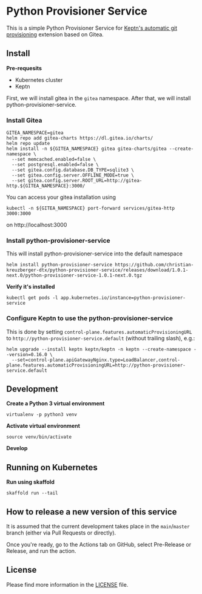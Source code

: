 # Python Provisioner Service

This is a simple Python Provisioner Service for [Keptn's automatic git provisioning](https://keptn.sh/docs/0.16.x/api/git_provisioning/) extension based on Gitea.

## Install

**Pre-requesits**

* Kubernetes cluster
* Keptn

First, we will install gitea in the `gitea` namespace. After that, we will install python-provisioner-service.
### Install Gitea
```console
GITEA_NAMESPACE=gitea
helm repo add gitea-charts https://dl.gitea.io/charts/
helm repo update
helm install -n ${GITEA_NAMESPACE} gitea gitea-charts/gitea --create-namespace \
  --set memcached.enabled=false \
  --set postgresql.enabled=false \
  --set gitea.config.database.DB_TYPE=sqlite3 \
  --set gitea.config.server.OFFLINE_MODE=true \
  --set gitea.config.server.ROOT_URL=http://gitea-http.${GITEA_NAMESPACE}:3000/
```

You can access your gitea installation using
```console
kubectl -n ${GITEA_NAMESPACE} port-forward services/gitea-http 3000:3000
```
on http://localhost:3000

### Install python-provisioner-service

This will install python-provisioner-service into the default namespace

```console
helm install python-provisioner-service https://github.com/christian-kreuzberger-dtx/python-provisioner-service/releases/download/1.0.1-next.0/python-provisioner-service-1.0.1-next.0.tgz
```

**Verify it's installed**
```console
kubectl get pods -l app.kubernetes.io/instance=python-provisioner-service
```

### Configure Keptn to use the python-provisioner-service

This is done by setting `control-plane.features.automaticProvisioningURL` to `http://python-provisioner-service.default` (without trailing slash), e.g.:

```console
helm upgrade --install keptn keptn/keptn -n keptn --create-namespace --version=0.16.0 \ 
  --set=control-plane.apiGatewayNginx.type=LoadBalancer,control-plane.features.automaticProvisioningURL=http://python-provisioner-service.default
```


## Development

**Create a Python 3 virtual environment**
```console
virtualenv -p python3 venv
```

**Activate virtual environment**
```console
source venv/bin/activate
```

**Develop**

## Running on Kubernetes

**Run using skaffold**
```console
skaffold run --tail
``` 
## How to release a new version of this service

It is assumed that the current development takes place in the `main`/`master` branch (either via Pull Requests or directly).

Once you're ready, go to the Actions tab on GitHub, select Pre-Release or Release, and run the action.

## License

Please find more information in the [LICENSE](LICENSE) file.
